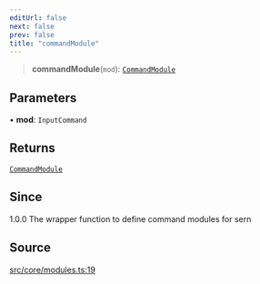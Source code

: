 ```yaml
---
editUrl: false
next: false
prev: false
title: "commandModule"
---
```


> **commandModule**(`mod`): [`CommandModule`](/api/type-aliases/commandmodule/)

## Parameters

• **mod**: `InputCommand`

## Returns

[`CommandModule`](/api/type-aliases/commandmodule/)

## Since

1.0.0 The wrapper function to define command modules for sern

## Source

[src/core/modules.ts:19](https://github.com/sern-handler/handler/blob/91b3768e376cfe22ec37d8ab44f4e4a4dfe8a1e8/src/core/modules.ts#L19)
